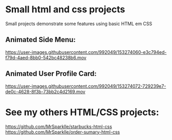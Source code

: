 # Small html and css projects

Small projects demonstrate some features using basic HTML em CSS

## Animated Side Menu:
https://user-images.githubusercontent.com/992049/153274060-e3c794ed-f79d-4aed-8bb0-542bc48238b6.mov

## Animated User Profile Card:
https://user-images.githubusercontent.com/992049/153274072-729239e7-de0c-4628-8f3b-73bb2c4d2169.mov


# See my others HTML/CSS projects:

https://github.com/MrSparklle/starbucks-html-css
https://github.com/MrSparklle/order-sumary-html-css
